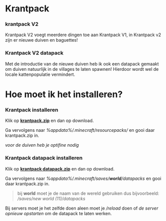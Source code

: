 # Krantpack
### krantpack V2

Krantpack V2 voegt meerdere dingen toe aan Krantpack V1, in Krantpack v2 zijn er nieuwe duiven en baguettes!

### Krantpack V2 datapack
Met de introductie van de nieuwe duiven heb ik ook een datapack gemaakt om duiven natuurlijk in de villages te laten spawnen! Hierdoor wordt wel de locale kattenpopulatie vermindert.

# Hoe moet ik het installeren?
### Krantpack installeren
Klik op [**krantpack.zip**](https://github.com/xxxteuntacion/krantpack/blob/master/krantpack.zip) en dan op download. 

Ga vervolgens naar *%appdata%/.minecraft/resourcepacks/* en gooi daar krantpack.zip in.

*voor de duiven heb je optifine nodig*

### Krantpack datapack installeren
Klik op [**krantpack datapack.zip**](https://github.com/xxxteuntacion/krantpack/blob/master/krantpack%20datapack.zip) en dan op download.

Ga vervolgens naar *%appdata%/.minecraft/saves/**world**/datapacks* en gooi daar krantpack.zip in.

> bij **world** moet je de naam van de wereld gebruiken dus bijvoorbeeld: */saves/new world (11)/datapacks*

Bij servers moet je het zelfde doen aleen moet je */reload* doen of *de server opnieuw opstarten* om de datapack te laten werken.
